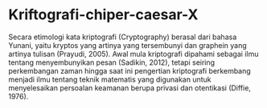 # Kriftografi-chiper-caesar-X
Secara etimologi kata kriptografi (Cryptography) berasal dari bahasa Yunani, yaitu kryptos yang artinya yang tersembunyi dan graphein yang artinya tulisan (Prayudi, 2005). Awal mula kriptografi dipahami sebagai ilmu tentang menyembunyikan pesan (Sadikin, 2012), tetapi seiring perkembangan zaman hingga saat ini pengertian kriptografi berkembang menjadi ilmu tentang teknik matematis yang digunakan untuk menyelesaikan persoalan keamanan berupa privasi dan otentikasi (Diffie, 1976).
